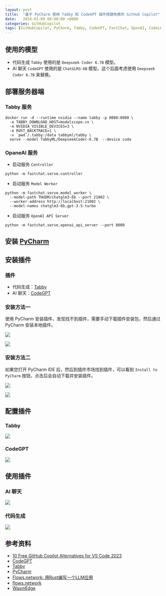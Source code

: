 ```yaml
---
layout: post
title:  "基于 PyCharm 使用 Tabby 和 CodeGPT 插件搭建免费的 GitHub Copilot"
date:   2024-01-09 08:00:00 +0800
categories: GitHubCopilot
tags: [GitHubCopilot, PyCharm, Tabby, CodeGPT, FastChat, OpenAI, CodeLLM, LLM]
---
```


## 使用的模型
- 代码生成 `Tabby` 使用的是 `Deepseek Coder 6.7B` 模型。
- AI 聊天 `CodeGPT` 使用的是 `ChatGLM3-6B` 模型。这个后面考虑使用 `Deepseek Coder 6.7B` 来替换。

## 部署服务器端
### Tabby 服务
```shell
docker run -d --runtime nvidia --name tabby -p 8080:8080 \
  -e TABBY_DOWNLOAD_HOST=modelscope.cn \
  -e NVIDIA_VISIBLE_DEVICES=3 \
  -e RUST_BACKTRACE=1 \
  -v `pwd`/.tabby:/data tabbyml/tabby \
  serve --model TabbyML/DeepseekCoder-6.7B  --device cuda
```

### OpaneAI 服务

- 启动服务 `Controller`
```shell
python -m fastchat.serve.controller
```

- 启动服务 `Model Worker`
```shell
python -m fastchat.serve.model_worker \
  --model-path THUDM/chatglm3-6b --port 21002 \
  --worker-address http://localhost:21002 \
  --model-names chatglm3-6b,gpt-3.5-turbo
```

- 启动服务 `OpenAI API Server`
```shell
python -m fastchat.serve.openai_api_server --port 8000
```

## 安装 [PyCharm](https://www.jetbrains.com/pycharm/download/)

## 安装插件
### 插件
- 代码生成：[Tabby](https://plugins.jetbrains.com/plugin/22379-tabby/)
- AI 聊天：[CodeGPT](https://plugins.jetbrains.com/plugin/21056-codegpt/)

### 安装方法一
使用 PyCharm 安装插件，发现找不到插件，需要手动下载插件安装包，然后通过 PyCharm 安装本地插件。

![](/images/2024/PyCharm-Tabby-CodeGPT/Plugins-Marketplace-Settings.png)

![](/images/2024/PyCharm-Tabby-CodeGPT/Install-Plugin-from-Disk.png)

### 安装方法二
如果您打开 PyCharm IDE 后，然后到插件市场找到插件，可以看到 `Install to PyCharm` 按钮，点击后会自动下载并安装插件。

![](/images/2024/PyCharm-Tabby-CodeGPT/Plugins-Marketplace-Tabby.png)

![](/images/2024/PyCharm-Tabby-CodeGPT/Plugins-Marketplace-CodeGPT.png)

## 配置插件
### Tabby
![](/images/2024/PyCharm-Tabby-CodeGPT/Tabby-Settings.png)

### CodeGPT
![](/images/2024/PyCharm-Tabby-CodeGPT/CodeGPT-Settings.png)

## 使用插件
### AI 聊天
![](/images/2024/PyCharm-Tabby-CodeGPT/AI-Chat-CodeGPT.png)

### 代码生成
![](/images/2024/PyCharm-Tabby-CodeGPT/Code-Completions-Tabby.png)


## 参考资料
- [10 Free GitHub Copilot Alternatives for VS Code 2023](https://bito.ai/blog/free-github-copilot-alternatives-for-vs-code/)
- [CodeGPT](https://github.com/carlrobertoh/CodeGPT?tab=readme-ov-file)
- [Tabby](https://github.com/TabbyML/tabby)
- [PyCharm](https://www.jetbrains.com/pycharm/)
- [Flows.network: 用Rust编写一个LLM应用](https://zhuanlan.zhihu.com/p/667494969)
- [flows.network](https://flows.network/)
- [WasmEdge](https://www.zhihu.com/people/wasmedge)
